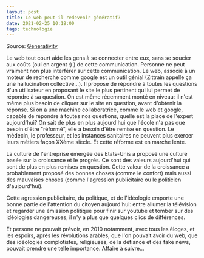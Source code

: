 ```yaml
---
layout: post
title: Le web peut-il redevenir génératif?
date: 2021-02-25 10:18:00
tags: technologie
---
```


Source: [Generativity](https://www.youtube.com/watch?v=F4o3StI_NXo)

Le web tout court aide les gens à se connecter entre eux, sans se soucier aux coûts (oui en argent :) ) de cette communication. Personne ne peut vraiment non plus interférer sur cette communication.
Le web, associé à un moteur de recherche comme google est un outil génial (Zittrain appelle ça une hallucination collective...). Il propose de répondre à toutes les questions d'un utilisateur en proposant le site le plus pertinent qui lui permet de répondre à sa question. On est même récemment monté en niveau: il n'est même plus besoin de cliquer sur le site en question, avant d'obtenir la réponse. Si on a une machine collaboratrice, comme le web et google, capable de répondre à toutes nos questions, quelle est la place de l'expert aujourd'hui? On sait de plus en plus aujourd'hui que l'école n'a pas que besoin d'être "réformé", elle a besoin d'être remise en question. Le médecin, le professeur, et les instances sanitaires ne peuvent plus exercer leurs métiers façon XXème siècle. Et cette réforme est en marche lente.

La culture de l'entreprise émergée des Etats-Unis a proposé une culture basée sur la croissance et le progrès. Ce sont des valeurs aujourd'hui qui sont de plus en plus remises en question. Cette valeur de la croissance a probablement proposé des bonnes choses (comme le confort) mais aussi des mauvaises choses (comme l'agression publicitaire ou le politicien d'aujourd'hui). 

Cette agression publicitaire, du politique, et de l'idéologie emporte une bonne partie de l'attention du citoyen aujourd'hui: entre allumer la télévision et regarder une émission politique pour finir sur youtube et tomber sur des idéologies dangereuses, il n'y a plus que quelques clics de différences.

Et persone ne pouvait prévoir, en 2010 notamment, avec tous les éloges, et les espoirs, après les révolutions arables, que l'on pouvait avoir du web, que des idéologies complotistes, religieuses, de la défiance et des fake news, pouvait prendre une telle importance. Affaire à suivre...